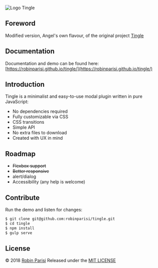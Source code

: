 
![Logo Tingle](logo.png)

## Foreword

Modified version, Angel's own flavour, of the original project [Tingle](https://robinparisi.github.io/tingle/)

## Documentation

Documentation and demo can be found here:
[https://robinparisi.github.io/tingle/](https://robinparisi.github.io/tingle/)

## Introduction

Tingle is a minimalist and easy-to-use modal plugin written in pure JavaScript:

* No dependencies required
* Fully customizable via CSS
* CSS transitions
* Simple API
* No extra files to download
* Created with UX in mind

## Roadmap

* ~~Flexbox support~~
* ~~Better responsive~~
* alert/dialog
* Accessibility (any help is welcome)

## Contribute

Run the demo and listen for changes:

```bash
$ git clone git@github.com:robinparisi/tingle.git
$ cd tingle
$ npm install
$ gulp serve
```

## License

© 2018 [Robin Parisi](https://github.com/robinparisi)
Released under the [MIT LICENSE](http://opensource.org/licenses/MIT)
